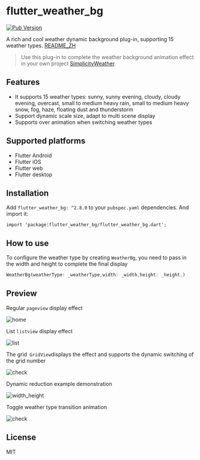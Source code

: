 # flutter_weather_bg

[![Pub Version](https://img.shields.io/pub/v/flutter_weather_bg?style=plastic)](https://pub.flutter-io.cn/packages/flutter_weather_bg)

A rich and cool weather dynamic background plug-in, supporting 15 weather types. [README_ZH](https://github.com/xiaweizi/flutter_weather_bg/blob/master/README_ZH.md)

> Use this plug-in to complete the weather background animation effect in your own project [SimplicityWeather](https://github.com/xiaweizi/SimplicityWeather).

## Features 

- It supports 15 weather types: sunny, sunny evening, cloudy, cloudy evening, overcast, small to medium heavy rain, small to medium heavy snow, fog, haze, floating dust and thunderstorm
- Support dynamic scale size, adapt to multi scene display
- Supports over animation when switching weather types

## Supported platforms 

- Flutter Android
- Flutter iOS
- Flutter web
- Flutter desktop

## Installation

Add  `flutter_weather_bg: ^2.8.0` to your `pubspec.yaml` dependencies. And import it:

```dar
import 'package:flutter_weather_bg/flutter_weather_bg.dart';
```

## How to use 

To configure the weather type by creating `WeatherBg`, you need to pass in the width and height to complete the final display

```dart
WeatherBg(weatherType: _weatherType,width: _width,height: _height,)
```

## Preview

Regular `pageview` display effect

![home](https://p6-juejin.byteimg.com/tos-cn-i-k3u1fbpfcp/92cbc9dbbd19419793ffec0e9f04457b~tplv-k3u1fbpfcp-zoom-1.image)



List `listview` display effect

![list](https://p1-juejin.byteimg.com/tos-cn-i-k3u1fbpfcp/e6076f6ca3af4d3a8778313006ab9663~tplv-k3u1fbpfcp-zoom-1.image)



The grid` GridView`displays the effect and supports the dynamic switching of the grid number

![check](https://p9-juejin.byteimg.com/tos-cn-i-k3u1fbpfcp/5c4e75165cbb4a87b8176baa636c432d~tplv-k3u1fbpfcp-zoom-1.image)


Dynamic reduction example demonstration

![width_height](https://p6-juejin.byteimg.com/tos-cn-i-k3u1fbpfcp/c8a4002423db4b77b0d2374f6da1c055~tplv-k3u1fbpfcp-zoom-1.image)



Toggle weather type transition animation

![check](https://p9-juejin.byteimg.com/tos-cn-i-k3u1fbpfcp/5c4e75165cbb4a87b8176baa636c432d~tplv-k3u1fbpfcp-zoom-1.image)



## License 

MIT